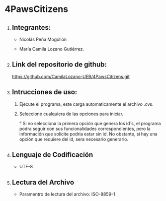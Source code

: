 # 4PawsCitizens

1. Integrantes:
	-

	- Nicolás Peña Mogollón

	- María Camila Lozano Gutiérrez.

2. Link del repositorio de github:
	-

	https://github.com/CamilaLozano-UEB/4PawsCitizens.git

3. Intrucciones de uso:
	-

	1. Ejecute el programa, este carga automaticamente el archivo .cvs.
	2. Seleccione cualquiera de las opciones para iniciar.

		
		° Si no selecciona la primera opción que genera los id´s, el programa podra seguir con sus funcionalidades correspondientes, pero la información que solicite podria estar sin id. No obstante, si hay una opción que requiere del id, sera necesario generarlo.

4. Lenguaje de Codificación
	-

	- UTF-8	

5. Lectura del Archivo
	-
	- Paramentro de lectura del archivo: ISO-8859-1


